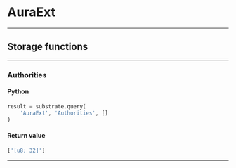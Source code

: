 
# AuraExt

---------
## Storage functions

---------
### Authorities

#### Python
```python
result = substrate.query(
    'AuraExt', 'Authorities', []
)
```

#### Return value
```python
['[u8; 32]']
```
---------